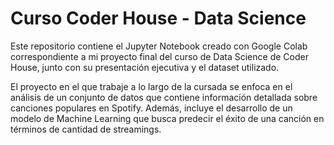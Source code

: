 # Curso Coder House - Data Science

Este repositorio contiene el Jupyter Notebook creado con Google Colab correspondiente a mi proyecto final del curso de Data Science de Coder House, junto con su presentación ejecutiva y el dataset utilizado.

El proyecto en el que trabaje a lo largo de la cursada se enfoca en el análisis de un conjunto de datos que contiene información detallada sobre canciones populares en Spotify. Además, incluye el desarrollo de un modelo de Machine Learning que busca predecir el éxito de una canción en términos de cantidad de streamings.
